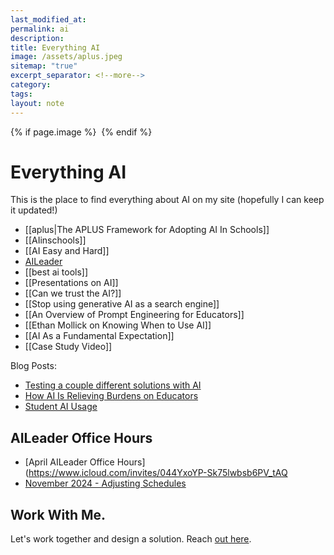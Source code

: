 ```yaml
---
last_modified_at: 
permalink: ai
description: 
title: Everything AI
image: /assets/aplus.jpeg
sitemap: "true"
excerpt_separator: <!--more-->
category: 
tags: 
layout: note
---
```

{% if page.image %} <img src="{{ page.image }}" alt=""> {% endif %}
# Everything AI
This is the place to find everything about AI on my site (hopefully I can keep it updated!)


- [[aplus|The APLUS Framework for Adopting AI In Schools]]
- [[AIinschools]]
- [[AI Easy and Hard]]
- [AILeader](https://aileader.info)
- [[best ai tools]]
- [[Presentations on AI]]
- [[Can we trust the AI?]]
- [[Stop using generative AI as a search engine]]
- [[An Overview of Prompt Engineering for Educators]]
- [[Ethan Mollick on Knowing When to Use AI]]
- [[AI As a Fundamental Expectation]]
- [[Case Study Video]]

Blog Posts:
- [Testing a couple different solutions with AI](https://jethro.site/podcast/2023/12/22/testing-a-couple-different-solutions-with-ai/)
- [How AI Is Relieving Burdens on Educators](https://jethro.site/2023/12/12/how-ai-is-relieving-burdens-on-educators/)
- [Student AI Usage](https://jethro.site/2023/11/13/student-ai-usage/)

## AILeader Office Hours

- [April AILeader Office Hours](https://www.icloud.com/invites/044YxoYP-Sk75lwbsb6PV_tAQ
- [November 2024 - Adjusting Schedules](https://jethro.site/aiofficenov24)

## Work With Me. 
Let's work together and design a solution. Reach [out here](mailto:jethro@transformativeprincipal.com). 

<script async data-uid="a65f61d9f3" src="https://jethrojones.kit.com/a65f61d9f3/index.js"></script>